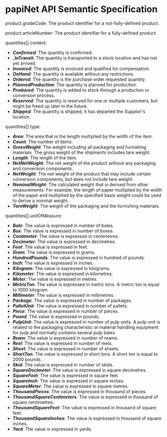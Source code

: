 # papiNet API Semantic Specification

product.gradeCode: The product identifier for a not-fully-defined product.

product.articleNumber: The product identifier for a fully-defined product.

quantities[].context:

* _**Confirmed**_: The quantity is confirmed.
* _**InTransit**: The quantity is transported to a stock location and has not yet arrived.
* _**Invoiced**_: The quantity is invoiced and qualified for compensation.
* _**OnHand**_: The quantity is available without any restrictions.
* _**Ordered**_: The quantity is the purchase order requested quantity.
* _**PlannedProduction**_: The quantity is planned for production.
* _**Produced**_: The quantity is added to stock through a production or conversion process.
* _**Reserved**_: The quantity is reserved for one or multiple customers, but might be freed up later in the future.
* _**Shipped**_: The quantity is shipped, it has departed the _Supplier_'s location.

quantities[].type:

* _**Area**_: The area that is the length multiplied by the width of the item.
* _**Count**_: The number of items.
* _**GrossWeight**_: The weight including all packaging and furnishing materials. The gross weight of the shipments includes tare weight.
* _**Length**_: The length of the item.
* _**NetNetWeight**_: The net weight of the product without any packaging and conversion components.
* _**NetWeight**_: The net weight of the product that may include certain conversion components, but does not include tare weight.
* _**NominalWeight**_: The calculated weight that is derived from other measurements. For example, the length of paper multiplied by the width of the paper and multiplied by the specified basis weight could be used to derive a nominal weight.
* _**TareWeight**_: The weight of the packaging and the furnishing materials.

quantities[].unitOfMeasure:

* _**Bale**_: The value is expressed in number of bales.
* _**Box**_: The value is expressed in number of boxes.
* _**Centimeter**_: The value is expressed in centimetres.
* _**Decimeter**_: The value is expressed in decimetres.
* _**Foot**_: The value is expressed in feet.
* _**Gram**_: The value is expressed in grams.
* _**HundredPounds**_: The value is expressed in hundred of pounds.
* _**Inch**_: The value is expressed in inches.
* _**Kilogram**_: The value is expressed in kilograms.
* _**Kilometer**_: The value is expressed in kilometres.
* _**Meter**_: The value is expressed in metres.
* _**MetricTon**_: The value is expressed in metric tons. A metric ton is equal to 1000 kilogram.
* _**Millimeter**_: The value is expressed in millimetres.
* _**Package**_: The value is expressed in number of packages.
* _**PalletUnit**_: The value is expressed in number of pallets.
* _**Piece**_: The value is expressed in number of pieces.
* _**Pound**_: The value is expressed in pounds.
* _**PulpUnit**_: The value is expressed in number of pulp units. A pulp unit is related to the packaging characteristic or material handling equipment for pulp and normally contains several pulp bales.
* _**Ream**_: The value is expressed in number of reams.
* _**Reel**_: The value is expressed in number of reels.
* _**Sheet**_: The value is expressed in number of sheets.
* _**ShortTon**_: The value is expressed in short tons. A short ton is equal to 2000 pounds.
* _**Skid**_: The value is expressed in number of skids.
* _**SquareDecimeter**_: The value is expressed in square decimetres.
* _**SquareFoot**_: The value is expressed in square feet.
* _**SquareInch**_: The value is expressed in square inches.
* _**SquareMeter**_: The value is expressed in square metres.
* _**ThousandPieces**_: The value is expressed in thousand of pieces.
* _**ThousandSquareCentimeters**_: The value is expressed in thousand of square centimetres.
* _**ThousandSquareFeet**_: The value is expressed in thousand of square feet.
* _**ThousandSquareInches**_: The value is expressed in thousand of square inches.
* _**Yard**_: The value is expressed in yards.
